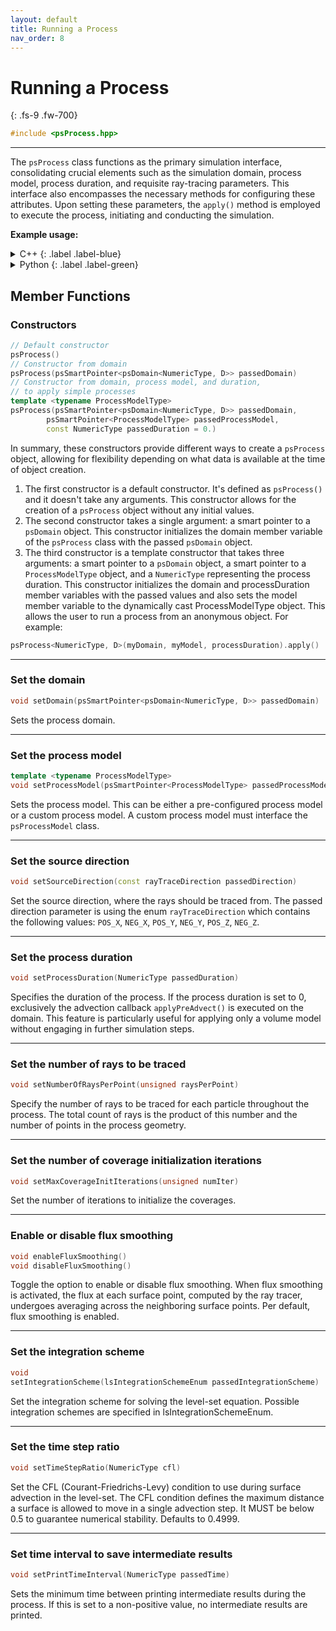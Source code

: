 ```yaml
---
layout: default
title: Running a Process
nav_order: 8
---
```


# Running a Process
{: .fs-9 .fw-700}
```c++
#include <psProcess.hpp>
```
---
The `psProcess` class functions as the primary simulation interface, consolidating crucial elements such as the simulation domain, process model, process duration, and requisite ray-tracing parameters. This interface also encompasses the necessary methods for configuring these attributes. Upon setting these parameters, the `apply()` method is employed to execute the process, initiating and conducting the simulation.

__Example usage:__

<details markdown="1">
<summary markdown="1">
C++
{: .label .label-blue}
</summary>
```c++
...
psProcess<NumericType, D> process;
process.setDomain(myDomain);
process.setProcessModel(myModel);
process.setProcessDuration(10.);
process.setNumberOfRaysPerPoint(1000);
process.enableFluxSmoothing();
process.apply();
...
```
</details>

<details markdown="1">
<summary markdown="1">
Python
{: .label .label-green}
</summary>
```python
...
process = vps.Process()
process.setDomain(myDomain)
process.setProcessModel(myModel)
process.setProcessDuration(10.)
process.setNumberOfRaysPerPoint(1000)
process.enableFluxSmoothing()
process.apply()
...
```
</details>

## Member Functions
### Constructors
```c++
// Default constructor
psProcess()
// Constructor from domain
psProcess(psSmartPointer<psDomain<NumericType, D>> passedDomain)
// Constructor from domain, process model, and duration, 
// to apply simple processes
template <typename ProcessModelType>
psProcess(psSmartPointer<psDomain<NumericType, D>> passedDomain,
        psSmartPointer<ProcessModelType> passedProcessModel,
        const NumericType passedDuration = 0.)
```
In summary, these constructors provide different ways to create a `psProcess` object, allowing for flexibility depending on what data is available at the time of object creation.
1. The first constructor is a default constructor. It's defined as `psProcess()` and it doesn't take any arguments. This constructor allows for the creation of a `psProcess` object without any initial values.
2. The second constructor takes a single argument: a smart pointer to a `psDomain` object. This constructor initializes the domain member variable of the `psProcess` class with the passed `psDomain` object.
3. The third constructor is a template constructor that takes three arguments: a smart pointer to a `psDomain` object, a smart pointer to a `ProcessModelType` object, and a `NumericType` representing the process duration. This constructor initializes the domain and processDuration member variables with the passed values and also sets the model member variable to the dynamically cast ProcessModelType object. This allows the user to run a process from an anonymous object. For example:
```cpp
psProcess<NumericType, D>(myDomain, myModel, processDuration).apply()
```

---
### Set the domain
```cpp
void setDomain(psSmartPointer<psDomain<NumericType, D>> passedDomain)
```
Sets the process domain. 

---
### Set the process model
```c++
template <typename ProcessModelType>
void setProcessModel(psSmartPointer<ProcessModelType> passedProcessModel)
```
Sets the process model. This can be either a pre-configured process model or a custom process model. A custom process model must interface the `psProcessModel` class.

---
### Set the source direction
```c++
void setSourceDirection(const rayTraceDirection passedDirection)
```
Set the source direction, where the rays should be traced from. The passed direction parameter is using the enum `rayTraceDirection` which contains the following values:
`POS_X`, `NEG_X`, `POS_Y`, `NEG_Y`, `POS_Z`, `NEG_Z`.

---
### Set the process duration
```c++
void setProcessDuration(NumericType passedDuration)
```
Specifies the duration of the process. If the process duration is set to 0, exclusively the advection callback `applyPreAdvect()` is executed on the domain. This feature is particularly useful for applying only a volume model without engaging in further simulation steps.

---
### Set the number of rays to be traced
```c++
void setNumberOfRaysPerPoint(unsigned raysPerPoint)
```
Specify the number of rays to be traced for each particle throughout the process. The total count of rays is the product of this number and the number of points in the process geometry.

---
### Set the number of coverage initialization iterations
```c++
void setMaxCoverageInitIterations(unsigned numIter)
```
Set the number of iterations to initialize the coverages.

---
### Enable or disable flux smoothing
```c++
void enableFluxSmoothing()
void disableFluxSmoothing()
```
Toggle the option to enable or disable flux smoothing. When flux smoothing is activated, the flux at each surface point, computed by the ray tracer, undergoes averaging across the neighboring surface points. Per default, flux smoothing is enabled.

---
### Set the integration scheme
```c++
void
setIntegrationScheme(lsIntegrationSchemeEnum passedIntegrationScheme)
```
Set the integration scheme for solving the level-set equation.
Possible integration schemes are specified in lsIntegrationSchemeEnum.

---
### Set the time step ratio
```c++
void setTimeStepRatio(NumericType cfl)
```
Set the CFL (Courant-Friedrichs-Levy) condition to use during surface advection in the level-set. The CFL condition defines the maximum distance a surface is allowed to move in a single advection step. It MUST be below 0.5 to guarantee numerical stability. Defaults to 0.4999.

---
### Set time interval to save intermediate results
```c++
void setPrintTimeInterval(NumericType passedTime)
```
Sets the minimum time between printing intermediate results during the process. If this is set to a non-positive value, no intermediate results are printed.
